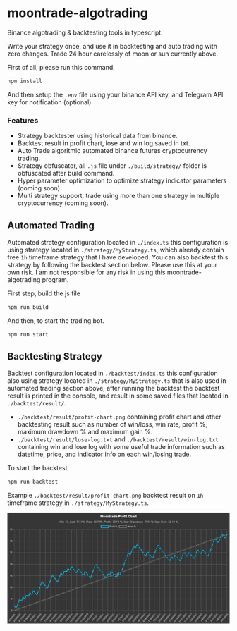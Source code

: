 # moontrade-algotrading
Binance algotrading &amp; backtesting tools in typescript.

Write your strategy once, and use it in backtesting and auto trading with zero changes.
Trade 24 hour carelessly of moon or sun currently above.

First of all, please run this command.
```bash
npm install
```
And then setup the `.env` file using your binance API key, and Telegram API key for notification (optional)

### Features
- Strategy backtester using historical data from binance.
- Backtest result in profit chart, lose and win log saved in txt.
- Auto Trade algoritmic automated binance futures cryptocurrency trading.
- Strategy obfuscator, all `.js` file under `./build/strategy/` folder is obfuscated after build command.
- Hyper parameter optimization to optimize strategy indicator parameters (coming soon).
- Multi strategy support, trade using more than one strategy in multiple cryptocurrency (coming soon).

## Automated Trading
Automated strategy configuration located in `./index.ts` this configuration is using strategy located in `./strategy/MyStrategy.ts`, which already contain free `1h` timeframe strategy that I have developed. You can also backtest this strategy by following the backtest section below. Please use this at your own risk. I am not responsible for any risk in using this moontrade-algotrading program.

First step, build the js file
```bash
npm run build
```

And then, to start the trading bot.
```bash
npm run start
```

## Backtesting Strategy
Backtest configuration located in `./backtest/index.ts` this configuration also using strategy located in `./strategy/MyStrategy.ts` that is also used in automated trading section above, after running the backtest the backtest result is printed in the console, and result in some saved files that located in `./backtest/result/`.
- `./backtest/result/profit-chart.png` containing profit chart and other backtesting result such as number of win/loss, win rate, profit %, maximum drawdown % and maximum gain %.
- `./backtest/result/lose-log.txt` and `./backtest/result/win-log.txt` containing win and lose log with some useful trade information such as datetime, price, and indicator info on each win/losing trade.

To start the backtest
```bash
npm run backtest
```

Example `./backtest/result/profit-chart.png` backtest result on `1h` timeframe strategy in `./strategy/MyStrategy.ts`.

![](https://raw.githubusercontent.com/Hantama237/moontrade-algotrading/main/backtest/result/profit-chart.png)
